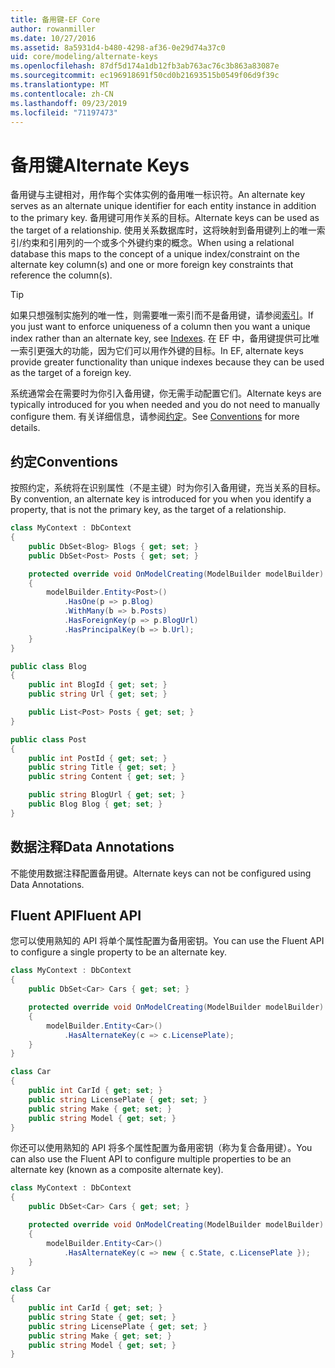 ```yaml
---
title: 备用键-EF Core
author: rowanmiller
ms.date: 10/27/2016
ms.assetid: 8a5931d4-b480-4298-af36-0e29d74a37c0
uid: core/modeling/alternate-keys
ms.openlocfilehash: 87df5d174a1db12fb3ab763ac76c3b863a83087e
ms.sourcegitcommit: ec196918691f50cd0b21693515b0549f06d9f39c
ms.translationtype: MT
ms.contentlocale: zh-CN
ms.lasthandoff: 09/23/2019
ms.locfileid: "71197473"
---
```

# <a name="alternate-keys"></a><span data-ttu-id="35060-102">备用键</span><span class="sxs-lookup"><span data-stu-id="35060-102">Alternate Keys</span></span>

<span data-ttu-id="35060-103">备用键与主键相对，用作每个实体实例的备用唯一标识符。</span><span class="sxs-lookup"><span data-stu-id="35060-103">An alternate key serves as an alternate unique identifier for each entity instance in addition to the primary key.</span></span> <span data-ttu-id="35060-104">备用键可用作关系的目标。</span><span class="sxs-lookup"><span data-stu-id="35060-104">Alternate keys can be used as the target of a relationship.</span></span> <span data-ttu-id="35060-105">使用关系数据库时，这将映射到备用键列上的唯一索引/约束和引用列的一个或多个外键约束的概念。</span><span class="sxs-lookup"><span data-stu-id="35060-105">When using a relational database this maps to the concept of a unique index/constraint on the alternate key column(s) and one or more foreign key constraints that reference the column(s).</span></span>

> [!TIP]  
> <span data-ttu-id="35060-106">如果只想强制实施列的唯一性，则需要唯一索引而不是备用键，请参阅[索引](indexes.md)。</span><span class="sxs-lookup"><span data-stu-id="35060-106">If you just want to enforce uniqueness of a column then you want a unique index rather than an alternate key, see [Indexes](indexes.md).</span></span> <span data-ttu-id="35060-107">在 EF 中，备用键提供可比唯一索引更强大的功能，因为它们可以用作外键的目标。</span><span class="sxs-lookup"><span data-stu-id="35060-107">In EF, alternate keys provide greater functionality than unique indexes because they can be used as the target of a foreign key.</span></span>

<span data-ttu-id="35060-108">系统通常会在需要时为你引入备用键，你无需手动配置它们。</span><span class="sxs-lookup"><span data-stu-id="35060-108">Alternate keys are typically introduced for you when needed and you do not need to manually configure them.</span></span> <span data-ttu-id="35060-109">有关详细信息，请参阅[约定](#conventions)。</span><span class="sxs-lookup"><span data-stu-id="35060-109">See [Conventions](#conventions) for more details.</span></span>

## <a name="conventions"></a><span data-ttu-id="35060-110">约定</span><span class="sxs-lookup"><span data-stu-id="35060-110">Conventions</span></span>

<span data-ttu-id="35060-111">按照约定，系统将在识别属性（不是主键）时为你引入备用键，充当关系的目标。</span><span class="sxs-lookup"><span data-stu-id="35060-111">By convention, an alternate key is introduced for you when you identify a property, that is not the primary key, as the target of a relationship.</span></span>

<!-- [!code-csharp[Main](samples/core/Modeling/Conventions/AlternateKey.cs?highlight=12)] -->
``` csharp
class MyContext : DbContext
{
    public DbSet<Blog> Blogs { get; set; }
    public DbSet<Post> Posts { get; set; }

    protected override void OnModelCreating(ModelBuilder modelBuilder)
    {
        modelBuilder.Entity<Post>()
            .HasOne(p => p.Blog)
            .WithMany(b => b.Posts)
            .HasForeignKey(p => p.BlogUrl)
            .HasPrincipalKey(b => b.Url);
    }
}

public class Blog
{
    public int BlogId { get; set; }
    public string Url { get; set; }

    public List<Post> Posts { get; set; }
}

public class Post
{
    public int PostId { get; set; }
    public string Title { get; set; }
    public string Content { get; set; }

    public string BlogUrl { get; set; }
    public Blog Blog { get; set; }
}
```

## <a name="data-annotations"></a><span data-ttu-id="35060-112">数据注释</span><span class="sxs-lookup"><span data-stu-id="35060-112">Data Annotations</span></span>

<span data-ttu-id="35060-113">不能使用数据注释配置备用键。</span><span class="sxs-lookup"><span data-stu-id="35060-113">Alternate keys can not be configured using Data Annotations.</span></span>

## <a name="fluent-api"></a><span data-ttu-id="35060-114">Fluent API</span><span class="sxs-lookup"><span data-stu-id="35060-114">Fluent API</span></span>

<span data-ttu-id="35060-115">您可以使用熟知的 API 将单个属性配置为备用密钥。</span><span class="sxs-lookup"><span data-stu-id="35060-115">You can use the Fluent API to configure a single property to be an alternate key.</span></span>

<!-- [!code-csharp[Main](samples/core/Modeling/FluentAPI/AlternateKeySingle.cs?highlight=7,8)] -->
``` csharp
class MyContext : DbContext
{
    public DbSet<Car> Cars { get; set; }

    protected override void OnModelCreating(ModelBuilder modelBuilder)
    {
        modelBuilder.Entity<Car>()
            .HasAlternateKey(c => c.LicensePlate);
    }
}

class Car
{
    public int CarId { get; set; }
    public string LicensePlate { get; set; }
    public string Make { get; set; }
    public string Model { get; set; }
}
```

<span data-ttu-id="35060-116">你还可以使用熟知的 API 将多个属性配置为备用密钥（称为复合备用键）。</span><span class="sxs-lookup"><span data-stu-id="35060-116">You can also use the Fluent API to configure multiple properties to be an alternate key (known as a composite alternate key).</span></span>

<!-- [!code-csharp[Main](samples/core/Modeling/FluentAPI/AlternateKeyComposite.cs?highlight=7,8)] -->
``` csharp
class MyContext : DbContext
{
    public DbSet<Car> Cars { get; set; }

    protected override void OnModelCreating(ModelBuilder modelBuilder)
    {
        modelBuilder.Entity<Car>()
            .HasAlternateKey(c => new { c.State, c.LicensePlate });
    }
}

class Car
{
    public int CarId { get; set; }
    public string State { get; set; }
    public string LicensePlate { get; set; }
    public string Make { get; set; }
    public string Model { get; set; }
}
```
